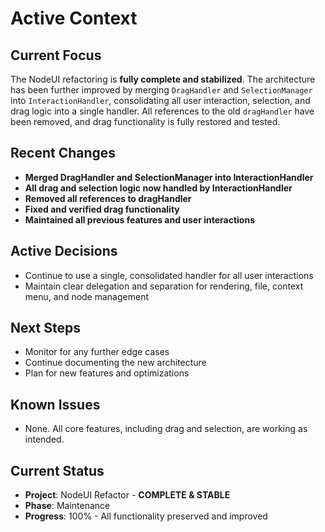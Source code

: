 # Active Context

## Current Focus
The NodeUI refactoring is **fully complete and stabilized**. The architecture has been further improved by merging `DragHandler` and `SelectionManager` into `InteractionHandler`, consolidating all user interaction, selection, and drag logic into a single handler. All references to the old `dragHandler` have been removed, and drag functionality is fully restored and tested.

## Recent Changes
- **Merged DragHandler and SelectionManager into InteractionHandler**
- **All drag and selection logic now handled by InteractionHandler**
- **Removed all references to dragHandler**
- **Fixed and verified drag functionality**
- **Maintained all previous features and user interactions**

## Active Decisions
- Continue to use a single, consolidated handler for all user interactions
- Maintain clear delegation and separation for rendering, file, context menu, and node management

## Next Steps
- Monitor for any further edge cases
- Continue documenting the new architecture
- Plan for new features and optimizations

## Known Issues
- None. All core features, including drag and selection, are working as intended.

## Current Status
- **Project**: NodeUI Refactor - **COMPLETE & STABLE**
- **Phase**: Maintenance
- **Progress**: 100% - All functionality preserved and improved 